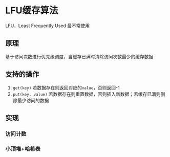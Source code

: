 # LFU缓存算法

LFU，Least Frequently Used 最不常使用

## 原理

基于访问次数进行优先级调度，当缓存已满时清除访问次数最少的缓存数据

## 支持的操作

1. `get(key)` 若数据存在则返回对应的`value`，否则返回-1
2. `put(key, value)` 若数据存在则重置数据，否则插入新数据；若缓存已满则删除最少访问的数据

## 实现

### 访问计数

### 小顶堆+哈希表



